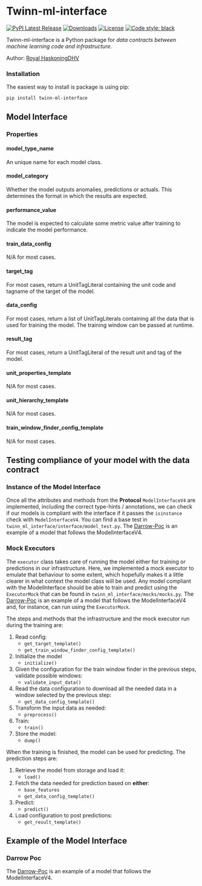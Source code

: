 # Twinn-ml-interface

[![PyPI Latest Release](https://img.shields.io/pypi/v/twinn-ml-interface.svg)](https://pypi.org/project/twinn-ml-interface/)
[![Downloads](https://static.pepy.tech/personalized-badge/twinn-ml-interface?period=month&units=international_system&left_color=black&right_color=orange&left_text=PyPI%20downloads%20per%20month)](https://pepy.tech/project/twinn-ml-interface)
[![License](https://img.shields.io/pypi/l/twinn-ml-interface.svg)](https://github.com/RoyalHaskoningDHV/twinn-ml-interface/blob/main/LICENSE)
[![Code style: black](https://img.shields.io/badge/code%20style-black-000000.svg)](https://github.com/psf/black)

Twinn-ml-interface is a Python package for *data contracts between machine learning code and infrastructure*.

Author: [Royal HaskoningDHV](https://global.royalhaskoningdhv.com/)



### Installation

The easiest way to install is package is using pip:
```
pip install twinn-ml-interface
```

## Model Interface

### Properties
#### **model_type_name**
An unique name for each model class.

#### **model_category**
Whether the model outputs anomalies, predictions or actuals. This determines the format in which the results are expected.

#### **performance_value**
The model is expected to calculate some metric value after training to indicate the model performance.

#### **train_data_config**
N/A for most cases.

#### **target_tag**
For most cases, return a UnitTagLiteral containing the unit code and tagname of the target of the model.

#### **data_config**
For most cases, return a list of UnitTagLiterals containing all the data that is used for training the model. The training window can be passed at runtime.

#### **result_tag**
For most cases, return a UnitTagLiteral of the result unit and tag of the model.

#### **unit_properties_template**
N/A for most cases.

#### **unit_hierarchy_template**
N/A for most cases.

#### **train_window_finder_config_template**
N/A for most cases.

## Testing compliance of your model with the data contract
### Instance of the Model Interface

Once all the attributes and methods from the __Protocol__ `ModelInterfaceV4` are implemented, including the correct type-hints / annotations, we can check if our models is compliant with the interface if it passes the `isinstance` check with `ModelInterfaceV4`. You can find a base test in `twinn_ml_interface/interface/model_test.py`. The [Darrow-Poc](https://github.com/RoyalHaskoningDHV/darrow-poc) is an example of a model that follows the ModelInterfaceV4.

### Mock Executors

The `executor` class takes care of running the model either for training or predictions in our infrastructure. Here, we implemented a mock executor to emulate that behaviour to some extent, which hopefully makes it a little clearer in what context the model class will be used. Any model compliant with the ModelInterface should be able to train and predict using the `ExecutorMock` that can be found in `twinn_ml_interface/mocks/mocks.py`. The [Darrow-Poc](https://github.com/RoyalHaskoningDHV/darrow-poc) is an example of a model that follows the ModelInterfaceV4 and, for instance, can run using the `ExecutorMock`.

The steps and methods that the infrastructure and the mock executor run during the training are:
1. Read config:
    - `get_target_template()`
    - `get_train_window_finder_config_template()`
2. Initialize the model
    - `initialize()`
3. Given the configuration for the train window finder in the previous steps, validate possible windows:
    - `validate_input_data()`
4. Read the data configuration to download all the needed data in a window selected by the previous step:
    - `get_data_config_template()`
5. Transform the input data as needed:
    - `preprocess()`
6. Train:
    - `train()`
7. Store the model:
    - `dump()`

When the training is finished, the model can be used for predicting. The prediction steps are:
1. Retrieve the model from storage and load it:
    - `load()`
2. Fetch the data needed for prediction based on **either**:
    -  `base_features`
    - `get_data_config_template()`
3. Predict:
    - `predict()`
4. Load configuration to post predictions:
    - `get_result_template()`


## Example of the Model Interface
### Darrow Poc
The [Darrow-Poc](https://github.com/RoyalHaskoningDHV/darrow-poc) is an example of a model that follows the ModelInterfaceV4.